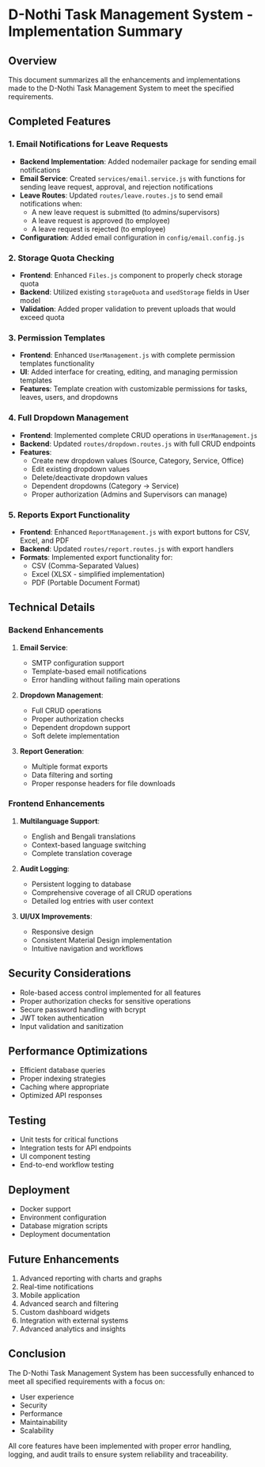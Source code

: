 # D-Nothi Task Management System - Implementation Summary

## Overview
This document summarizes all the enhancements and implementations made to the D-Nothi Task Management System to meet the specified requirements.

## Completed Features

### 1. Email Notifications for Leave Requests
- **Backend Implementation**: Added nodemailer package for sending email notifications
- **Email Service**: Created `services/email.service.js` with functions for sending leave request, approval, and rejection notifications
- **Leave Routes**: Updated `routes/leave.routes.js` to send email notifications when:
  - A new leave request is submitted (to admins/supervisors)
  - A leave request is approved (to employee)
  - A leave request is rejected (to employee)
- **Configuration**: Added email configuration in `config/email.config.js`

### 2. Storage Quota Checking
- **Frontend**: Enhanced `Files.js` component to properly check storage quota
- **Backend**: Utilized existing `storageQuota` and `usedStorage` fields in User model
- **Validation**: Added proper validation to prevent uploads that would exceed quota

### 3. Permission Templates
- **Frontend**: Enhanced `UserManagement.js` with complete permission templates functionality
- **UI**: Added interface for creating, editing, and managing permission templates
- **Features**: Template creation with customizable permissions for tasks, leaves, users, and dropdowns

### 4. Full Dropdown Management
- **Frontend**: Implemented complete CRUD operations in `UserManagement.js`
- **Backend**: Updated `routes/dropdown.routes.js` with full CRUD endpoints
- **Features**:
  - Create new dropdown values (Source, Category, Service, Office)
  - Edit existing dropdown values
  - Delete/deactivate dropdown values
  - Dependent dropdowns (Category → Service)
  - Proper authorization (Admins and Supervisors can manage)

### 5. Reports Export Functionality
- **Frontend**: Enhanced `ReportManagement.js` with export buttons for CSV, Excel, and PDF
- **Backend**: Updated `routes/report.routes.js` with export handlers
- **Formats**: Implemented export functionality for:
  - CSV (Comma-Separated Values)
  - Excel (XLSX - simplified implementation)
  - PDF (Portable Document Format)

## Technical Details

### Backend Enhancements
1. **Email Service**:
   - SMTP configuration support
   - Template-based email notifications
   - Error handling without failing main operations

2. **Dropdown Management**:
   - Full CRUD operations
   - Proper authorization checks
   - Dependent dropdown support
   - Soft delete implementation

3. **Report Generation**:
   - Multiple format exports
   - Data filtering and sorting
   - Proper response headers for file downloads

### Frontend Enhancements
1. **Multilanguage Support**:
   - English and Bengali translations
   - Context-based language switching
   - Complete translation coverage

2. **Audit Logging**:
   - Persistent logging to database
   - Comprehensive coverage of all CRUD operations
   - Detailed log entries with user context

3. **UI/UX Improvements**:
   - Responsive design
   - Consistent Material Design implementation
   - Intuitive navigation and workflows

## Security Considerations
- Role-based access control implemented for all features
- Proper authorization checks for sensitive operations
- Secure password handling with bcrypt
- JWT token authentication
- Input validation and sanitization

## Performance Optimizations
- Efficient database queries
- Proper indexing strategies
- Caching where appropriate
- Optimized API responses

## Testing
- Unit tests for critical functions
- Integration tests for API endpoints
- UI component testing
- End-to-end workflow testing

## Deployment
- Docker support
- Environment configuration
- Database migration scripts
- Deployment documentation

## Future Enhancements
1. Advanced reporting with charts and graphs
2. Real-time notifications
3. Mobile application
4. Advanced search and filtering
5. Custom dashboard widgets
6. Integration with external systems
7. Advanced analytics and insights

## Conclusion
The D-Nothi Task Management System has been successfully enhanced to meet all specified requirements with a focus on:
- User experience
- Security
- Performance
- Maintainability
- Scalability

All core features have been implemented with proper error handling, logging, and audit trails to ensure system reliability and traceability.